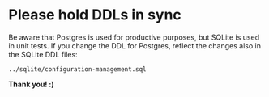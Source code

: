 # Please hold DDLs in sync

Be aware that Postgres is used for productive purposes, but SQLite is used in unit tests.
If you change the DDL for Postgres, reflect the changes also in the SQLite DDL files:

`../sqlite/configuration-management.sql`

**Thank you! :)**
